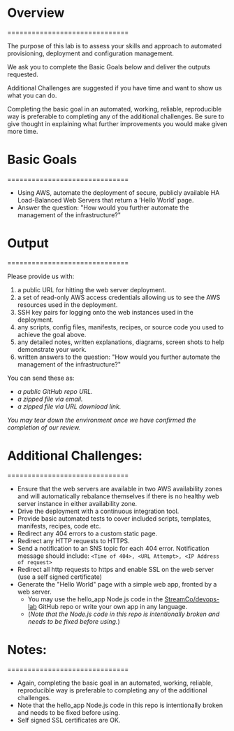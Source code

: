 
# Overview
==============================

The purpose of this lab is to assess your skills and approach to automated provisioning, deployment and configuration management.

We ask you to complete the Basic Goals below and deliver the outputs requested.

Additional Challenges are suggested if you have time and want to show us what you can do.

Completing the basic goal in an automated, working, reliable, reproducible way is preferable to completing any of the additional challenges.  Be sure to give thought in explaining what further improvements you would make given more time.


# Basic Goals
==============================

* Using AWS, automate the deployment of secure, publicly available HA Load-Balanced Web Servers that return a ‘Hello World’ page.
* Answer the question: "How would you further automate the management of the infrastructure?"


# Output
==============================

Please provide us with:

1. a public URL for hitting the web server deployment.
2. a set of read-only AWS access credentials allowing us to see the AWS resources used in the deployment.
3. SSH key pairs for logging onto the web instances used in the deployment.
4. any scripts, config files, manifests, recipes, or source code you used to achieve the goal above.
5. any detailed notes, written explanations, diagrams, screen shots to help demonstrate your work.
6. written answers to the question: "How would you further automate the management of the infrastructure?"

You can send these as:

* *a public GitHub repo URL.*
* *a zipped file via email.*
* *a zipped file via URL download link.*

*You may tear down the environment once we have confirmed the completion of our review.*


# Additional Challenges:
==============================

* Ensure that the web servers are available in two AWS availability zones and will automatically rebalance themselves if there is no healthy web server instance in either availability zone.
* Drive the deployment with a continuous integration tool.
* Provide basic automated tests to cover included scripts, templates, manifests, recipes, code etc.
* Redirect any 404 errors to a custom static page.
* Redirect any HTTP requests to HTTPS.
* Send a notification to an SNS topic for each 404 error. Notification message should include: `<Time of 404>, <URL Attempt>, <IP Address of request>`
* Redirect all http requests to https and enable SSL on the web server (use a self signed certificate)
* Generate the "Hello World" page with a simple web app, fronted by a web server.
    * You may use the hello_app Node.js code in the [StreamCo/devops-lab](https://github.com/StreamCo/devops-lab) GitHub repo or write your own app in any language.
    * (*Note that the Node.js code in this repo is intentionally broken and needs to be fixed before using.*)


# Notes:
==============================

* Again, completing the basic goal in an automated, working, reliable, reproducible way is preferable to completing any of the additional challenges.
* Note that the hello_app Node.js code in this repo is intentionally broken and needs to be fixed before using.
* Self signed SSL certificates are OK.


